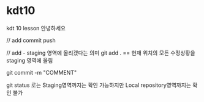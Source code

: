 # kdt10
kdt 10 lesson
안녕하세요

// add commit push

// add - staging 영역에 올리겠다는 의미 git add . == 현재 위치의 모든 수정상황을 staging 영역에 올림

git commit -m "COMMENT"

git status 로는 Staging영역까지는 확인 가능하지만 Local repository영역까지는 확인 불가


